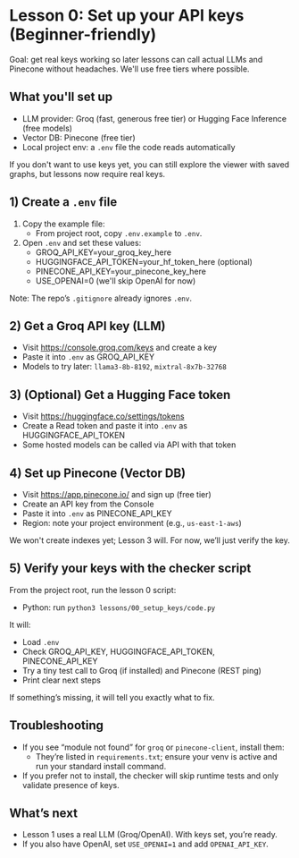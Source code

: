 # Lesson 0: Set up your API keys (Beginner-friendly)

Goal: get real keys working so later lessons can call actual LLMs and Pinecone without headaches. We'll use free tiers where possible.

## What you'll set up

- LLM provider: Groq (fast, generous free tier) or Hugging Face Inference (free models)
- Vector DB: Pinecone (free tier)
- Local project env: a `.env` file the code reads automatically

If you don't want to use keys yet, you can still explore the viewer with saved graphs, but lessons now require real keys.

## 1) Create a `.env` file

1. Copy the example file:
   - From project root, copy `.env.example` to `.env`.
2. Open `.env` and set these values:
   - GROQ_API_KEY=your_groq_key_here
   - HUGGINGFACE_API_TOKEN=your_hf_token_here (optional)
   - PINECONE_API_KEY=your_pinecone_key_here
   - USE_OPENAI=0 (we'll skip OpenAI for now)

Note: The repo’s `.gitignore` already ignores `.env`.

## 2) Get a Groq API key (LLM)

- Visit https://console.groq.com/keys and create a key
- Paste it into `.env` as GROQ_API_KEY
- Models to try later: `llama3-8b-8192`, `mixtral-8x7b-32768`

## 3) (Optional) Get a Hugging Face token

- Visit https://huggingface.co/settings/tokens
- Create a Read token and paste it into `.env` as HUGGINGFACE_API_TOKEN
- Some hosted models can be called via API with that token

## 4) Set up Pinecone (Vector DB)

- Visit https://app.pinecone.io/ and sign up (free tier)
- Create an API key from the Console
- Paste it into `.env` as PINECONE_API_KEY
- Region: note your project environment (e.g., `us-east-1-aws`)

We won't create indexes yet; Lesson 3 will. For now, we’ll just verify the key.

## 5) Verify your keys with the checker script

From the project root, run the lesson 0 script:

- Python: run `python3 lessons/00_setup_keys/code.py`

It will:
- Load `.env`
- Check GROQ_API_KEY, HUGGINGFACE_API_TOKEN, PINECONE_API_KEY
- Try a tiny test call to Groq (if installed) and Pinecone (REST ping)
- Print clear next steps

If something’s missing, it will tell you exactly what to fix.

## Troubleshooting

- If you see “module not found” for `groq` or `pinecone-client`, install them:
  - They’re listed in `requirements.txt`; ensure your venv is active and run your standard install command.
- If you prefer not to install, the checker will skip runtime tests and only validate presence of keys.

## What’s next

- Lesson 1 uses a real LLM (Groq/OpenAI). With keys set, you’re ready.
- If you also have OpenAI, set `USE_OPENAI=1` and add `OPENAI_API_KEY`.

